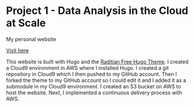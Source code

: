 # Project 1 - Data Analysis in the Cloud at Scale
My personal website

[Visit here](http://hugoproject-bucket.s3-website-us-east-1.amazonaws.com/)

This website is built with Hugo and the [Raditian Free Hugo Theme](https://github.com/radity/raditian-free-hugo-theme).
I created a Cloud9 environment in AWS where I installed Hugo. I created a git repository in Cloud9 which I then pushed
to my GitHub account. Then I forked the theme to my GitHub account so I could edit it and I added it as a submodule in
my Cloud9 environment. I created an S3 bucket on AWS to host the website. Next, I implemented a continuous delivery 
process with AWS.